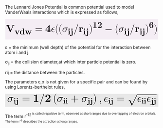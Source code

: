 The Lennard Jones Potential is common potential used to model VanderWaals interactions which is expressed as follows,  

<img src="images/vanderwaal.jpg">  

ε = the minimum (well depth) of the potential for the interaction between atom i and j.

σ<sub>ij</sub> = the collision diameter,at which inter particle potential is zero.

rij = the distance between the particles.

The parameters ε,σ is not given for a specific pair and can be found by using Lorentz-berthelot rules,  

<img src="images/IVw4.png">  

The term r<sup>-12<sup> is called repulsive term, observed at short ranges due to overlapping of electron orbitals. The term r<sup>-6</sup> describes the attraction at long ranges.

